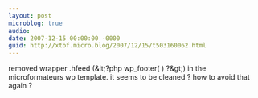 ```yaml
---
layout: post
microblog: true
audio: 
date: 2007-12-15 00:00:00 -0000
guid: http://xtof.micro.blog/2007/12/15/t503160062.html
---
```

removed wrapper .hfeed (&amp;lt;?php wp_footer( ) ?&amp;gt;) in the microformateurs wp template. it seems to be cleaned ? how to avoid that again ?
